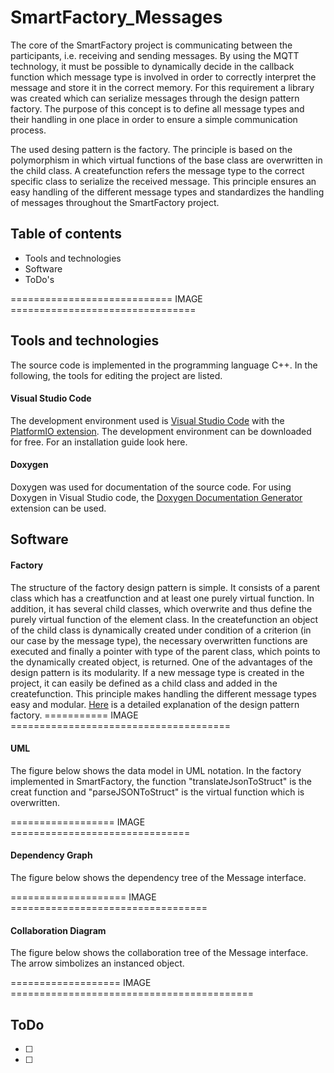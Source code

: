 # SmartFactory_Messages

The core of the SmartFactory project is communicating between the participants, i.e. receiving and sending messages. By using the MQTT technology, it must be possible to dynamically decide in the callback function which message type is involved in order to correctly interpret the message and store it in the correct memory. For this requirement a library was created which can serialize messages through the design pattern factory. The purpose of this concept is to define all message types and their handling in one place in order to ensure a simple communication process. 

The used desing pattern is the factory. The principle is based on the polymorphism in which virtual functions of the base class are overwritten in the child class. A createfunction refers the message type to the correct specific class to serialize the received message. This principle ensures an easy handling of the different message types and standardizes the handling of messages throughout the SmartFactory project. 


## Table of contents
- Tools and technologies
- Software
- ToDo's

============================ IMAGE ================================

## Tools and technologies

The source code is implemented in the programming language C++. In the following, the tools for editing the project are listed.

#### Visual Studio Code
The development environment used is [Visual Studio Code](https://code.visualstudio.com/) with the [PlatformIO extension](https://docs.platformio.org/en/latest/ide/vscode.html). The development environment can be downloaded for free. For an installation guide look here.  

#### Doxygen
Doxygen was used for documentation of the source code. For using Doxygen in Visual Studio code, the [Doxygen Documentation Generator](https://marketplace.visualstudio.com/items?itemName=cschlosser.doxdocgen) extension can be used.
 

## Software

#### Factory
The structure of the factory design pattern is simple. It consists of a parent class which has a creatfunction and at least one purely virtual function. In addition, it has several child classes, which overwrite and thus define the purely virtual function of the element class. In the createfunction an object of the child class is dynamically created under condition of a criterion (in our case by the message type), the necessary overwritten functions are executed and finally a pointer with type of the parent class, which points to the dynamically created object, is returned. One of the advantages of the design pattern is its modularity. If a new message type is created in the project, it can easily be defined as a child class and added in the createfunction. This principle makes handling the different message types easy and modular.
[Here](https://sourcemaking.com/design_patterns/factory_method) is a detailed explanation of the design pattern factory.
=========== IMAGE ======================================

#### UML
The figure below shows the data model in UML notation. In the factory implemented in SmartFactory, the function "translateJsonToStruct" is the creat function and "parseJSONToStruct" is the virtual function which is overwritten.

================== IMAGE ===============================

#### Dependency Graph
The figure below shows the dependency tree of the Message interface.


 ==================== IMAGE ==================================
 
 
 
#### Collaboration Diagram
The figure below shows the collaboration tree of the Message interface. The arrow simbolizes an instanced object.

=================== IMAGE ==========================================

## ToDo
- [ ]
- [ ]
